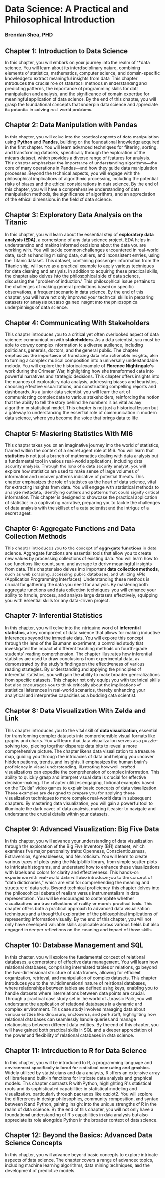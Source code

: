 # Data Science: A Practical and Philosophical Introduction
### Brendan Shea, PHD

## Chapter 1: Introduction to Data Science
In this chapter, you will embark on your journey into the realm of **data science. You will learn about its interdisciplinary nature, combining elements of statistics, mathematics, computer science, and domain-specific knowledge to extract meaningful insights from data. This chapter introduces the crucial role of statistical methods in understanding and predicting patterns, the importance of programming skills for data manipulation and analysis, and the significance of domain expertise for meaningful application of data science. By the end of this chapter, you will grasp the foundational concepts that underpin data science and appreciate its potential in solving real-world problems.

## Chapter 2: Data Manipulation with Pandas
In this chapter, you will delve into the practical aspects of data manipulation using **Python** and **Pandas**, building on the foundational knowledge acquired in the first chapter. You will learn advanced techniques for filtering, sorting, and transforming datasets, specifically through the exploration of the mtcars dataset, which provides a diverse range of features for analysis. This chapter emphasizes the importance of understanding algorithms—the core of many operations in Pandas—and how they guide data manipulation processes. Beyond the technical aspects, you will engage with the philosophical implications of algorithmic processing, including the potential risks of biases and the ethical considerations in data science. By the end of this chapter, you will have a comprehensive understanding of data manipulation methods, the significance of algorithms, and an appreciation of the ethical dimensions in the field of data science.

## Chapter 3: Exploratory Data Analysis on the Titanic
In this chapter, you will learn about the essential step of **exploratory data analysis (EDA)**, a cornerstone of any data science project. EDA helps in understanding and making informed decisions about the data you are working with. You will tackle common challenges encountered in real-world data, such as handling missing data, outliers, and inconsistent entries, using the Titanic dataset. This dataset, containing passenger information from the Titanic ship, will serve as a practical example to apply various techniques for data cleaning and analysis. In addition to acquiring these practical skills, the chapter also delves into the philosophical side of data science, discussing the "problem of induction." This philosophical issue pertains to the challenges of making general predictions based on specific observations, a frequent scenario in data science. By the end of this chapter, you will have not only improved your technical skills in preparing datasets for analysis but also gained insight into the philosophical underpinnings of data science.

## Chapter 4: Communicating With Stakeholders
This chapter introduces you to a critical yet often overlooked aspect of data science: communication with **stakeholders**. As a data scientist, you must be able to convey complex information to a diverse audience, including politicians, generals, doctors, and the general public. The chapter emphasizes the importance of translating data into actionable insights, akin to turning a complex musical composition into a universally understandable melody. You will explore the historical example of **Florence Nightingale's** work during the Crimean War, highlighting how she transformed data into powerful narratives and strategic decisions. This chapter offers insights into the nuances of exploratory data analysis, addressing biases and heuristics, choosing effective visualizations, and constructing compelling reports and dashboards. As a junior data scientist, you will learn the art of communicating complex data to various stakeholders, reinforcing the notion that the ability to tell the story behind the numbers is as vital as any algorithm or statistical model. This chapter is not just a historical lesson but a gateway to understanding the essential role of communication in modern data science, where you become the voice that brings data to life.

## Chapter 5: Mastering Statistics With MI6
This chapter takes you on an imaginative journey into the world of statistics, framed within the context of a secret agent role at MI6. You will learn that **statistics** is not just a branch of mathematics dealing with data analysis but a fundamental tool in various real-world applications, including data security analysis. Through the lens of a data security analyst, you will explore how statistics are used to make sense of large volumes of information and uncover patterns indicative of potential threats. This chapter emphasizes the role of statistics as the heart of data science, vital for extracting insights from data. You will engage with statistical methods to analyze metadata, identifying outliers and patterns that could signify critical information. This chapter is designed to showcase the practical application of statistics in a captivating narrative, preparing you to tackle the challenges of data analysis with the skillset of a data scientist and the intrigue of a secret agent.

## Chapter 6: Aggregate Functions and Data Collection Methods
This chapter introduces you to the concept of **aggregate functions** in data science. Aggregate functions are essential tools that allow you to create new values by processing collections of existing data. You will learn how to use functions like count, sum, and average to derive meaningful insights from data. This chapter also delves into important **data collection methods**, such as web scraping, accessing public databases, and utilizing APIs (Application Programming Interfaces). Understanding these methods is crucial for gathering the data you need for analysis. By mastering both aggregate functions and data collection techniques, you will enhance your ability to handle, process, and analyze large datasets effectively, equipping you with essential skills for any data-driven project.

## Chapter 7: Inferential Statistics
In this chapter, you will delve into the intriguing world of **inferential statistics**, a key component of data science that allows for making inductive inferences beyond the immediate data. You will explore this concept through the lens of the Baumann experiment, a controlled study that investigated the impact of different teaching methods on fourth-grade students' reading comprehension. The chapter illustrates how inferential statistics are used to draw conclusions from experimental data, as demonstrated by the study's findings on the effectiveness of various reading strategies. By understanding and applying the principles of inferential statistics, you will gain the ability to make broader generalizations from specific datasets. This chapter not only equips you with technical skills but also encourages you to think critically about the implications of statistical inferences in real-world scenarios, thereby enhancing your analytical and interpretive capacities as a budding data scientist.

## Chapter 8: Data Visualization With Zelda and Link
This chapter introduces you to the vital skill of **data visualization**, essential for transforming complex datasets into comprehensible visual formats like graphs and charts. You will learn that data visualization serves as a puzzle-solving tool, piecing together disparate data bits to reveal a more comprehensive picture. The chapter likens data visualization to a treasure map, guiding you through the intricacies of data and helping you uncover hidden patterns, trends, and insights. It emphasizes the human brain's proficiency in visual understanding, illustrating how well-crafted visualizations can expedite the comprehension of complex information. This ability to quickly grasp and interpret visual data is crucial for effective decision-making. The chapter utilizes engaging, fictional examples based on the "Zelda" video games to explain basic concepts of data visualization. These examples are designed to prepare you for applying these visualization techniques to more complex real-world data in subsequent chapters. By mastering data visualization, you will gain a powerful tool to illuminate the dark caves of data analysis, making it easier to navigate and understand the crucial details within your datasets.

## Chapter 9: Advanced Visualization: Big Five Data
In this chapter, you will advance your understanding of data visualization through the exploration of the Big Five Inventory (BFI) dataset, which examines five major personality traits: Openness, Conscientiousness, Extraversion, Agreeableness, and Neuroticism. You will learn to create various types of plots using the Matplotlib library, from simple scatter plots to intricate histograms, and understand how to enhance these visualizations with labels and colors for clarity and effectiveness. This hands-on experience with real-world data will also introduce you to the concept of "data dictionaries," which are vital for comprehending the meaning and structure of data sets. Beyond technical proficiency, this chapter delves into the philosophical debate of realism versus instrumentalism in data representation. You will be encouraged to contemplate whether visualizations are true reflections of reality or merely practical tools. This chapter offers both a practical approach to advanced data visualization techniques and a thoughtful exploration of the philosophical implications of representing information visually. By the end of this chapter, you will not only have developed valuable skills applicable across various fields but also engaged in deeper reflections on the meaning and impact of those skills.

## Chapter 10: Database Management and SQL
In this chapter, you will explore the fundamental concept of relational databases, a cornerstone of effective data management. You will learn how relational databases, comprising interrelated tables or relations, go beyond the two-dimensional structure of data frames, allowing for efficient organization, retrieval, and manipulation of complex datasets. This chapter introduces you to the multidimensional nature of relational databases, where relationships between tables are defined using keys, enabling you to handle datasets where interrelations between data points are crucial. Through a practical case study set in the world of Jurassic Park, you will understand the application of relational databases in a dynamic and complex environment. This case study involves managing data about various entities like dinosaurs, enclosures, and park staff, highlighting how relational databases can seamlessly handle queries and manage relationships between different data entities. By the end of this chapter, you will have gained both practical skills in SQL and a deeper appreciation of the power and flexibility of relational databases in data science.

## Chapter 11: Introduction to R for Data Science
In this chapter, you will be introduced to R, a programming language and environment specifically tailored for statistical computing and graphics. Widely utilized by statisticians and data analysts, R offers an extensive array of libraries and built-in functions for intricate data analysis and graphical models. This chapter contrasts R with Python, highlighting R's statistical roots and its sophisticated capabilities in statistical modeling and visualization, particularly through packages like ggplot2. You will explore the differences in design philosophies, community composition, and syntax between R and Python, gaining insight into the unique strengths of R in the realm of data science. By the end of this chapter, you will not only have a foundational understanding of R's capabilities in data analysis but also appreciate its role alongside Python in the broader context of data science.

## Chapter 12: Beyond the Basics: Advanced Data Science Concepts
In this chapter, you will advance beyond basic concepts to explore intricate aspects of data science. The chapter covers a range of advanced topics, including machine learning algorithms, data mining techniques, and the development of predictive models. 
